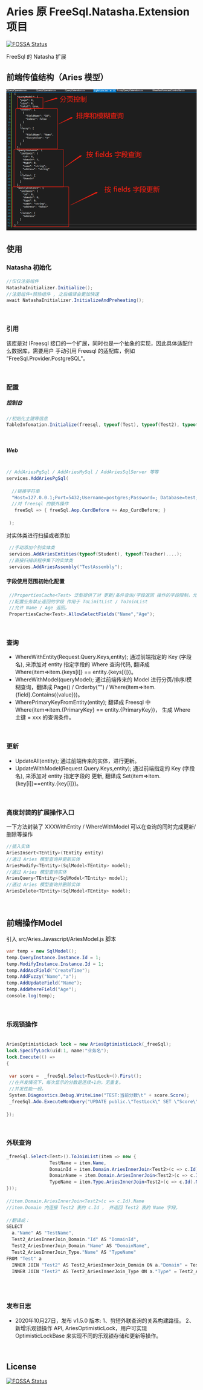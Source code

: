 # Aries 原 FreeSql.Natasha.Extension 项目
[![FOSSA Status](https://app.fossa.com/api/projects/git%2Bgithub.com%2Fnight-moon-studio%2FAries.svg?type=shield)](https://app.fossa.com/projects/git%2Bgithub.com%2Fnight-moon-studio%2FAries?ref=badge_shield)

FreeSql 的 Natasha 扩展

## 前端传值结构（Aries 模型）
![Struct](https://github.com/night-moon-studio/Aries/blob/master/images/Aries1.png)  

## 使用

### Natasha 初始化

  ```C#
  //仅仅注册组件
  NatashaInitializer.Initialize();
  //注册组件+预热组件 , 之后编译会更加快速
  await NatashaInitializer.InitializeAndPreheating();
  ```  
  
<br/>  

### 引用

该库是对 IFreesql 接口的一个扩展，同时也是一个抽象的实现，因此具体适配什么数据库，需要用户 手动引用 Freesql 的适配库，例如 "FreeSql.Provider.PostgreSQL"。  

<br/>  

### 配置  


##### 控制台

```C#
//初始化主键等信息
TableInfomation.Initialize(freesql, typeof(Test), typeof(Test2), typeof(Test3)，.....);
```  

<br/>

##### Web

```C#

// AddAriesPgSql / AddAriesMySql / AddAriesSqlServer 等等
services.AddAriesPgSql(

  //链接字符串
  "Host=127.0.0.1;Port=5432;Username=postgres;Password=; Database=test;Pooling=true;Minimum Pool Size=1",
  //对 freesql 的额外操作
   freeSql => { freeSql.Aop.CurdBefore += Aop_CurdBefore; }

 );
```

对实体类进行扫描或者添加 

```C#
 //手动添加个别实体类
 services.AddAriesEntities(typeof(Student), typeof(Teacher)....);
 //直接扫描该程序集下的实体类
 services.AddAriesAssembly("TestAssembly");
```

#### 字段使用范围初始化配置

```C#
 //PropertiesCache<Test> 泛型提供了对 更新/条件查询/字段返回 操作的字段限制，允许参与或不参与，详情请看方法注释。 
 //配置业务禁止返回的字段 作用于 ToLimitList / ToJoinList
 //允许 Name / Age 返回。
 PropertiesCache<Test>.AllowSelectFields("Name","Age");

```    

<br/>  

### 查询

 - WhereWithEntity(Request.Query.Keys,entity); 通过前端指定的 Key (字段名), 来添加对 entity 指定字段的 Where 查询代码, 翻译成 Where(item=>item.{keys[i]} == entity.{keys[i]})。
 - WhereWithModel(queryModel); 通过前端传来的 Model 进行分页/排序/模糊查询，翻译成 Page() / Orderby("") / Where(item=>item.{field}.Contains({value}))。
 - WherePrimaryKeyFromEntity(entity); 翻译成 Freesql 中 Where(item=>item.{PrimaryKey} == entity.{PrimaryKey})， 生成 Where 主键 = xxx 的查询条件。
 
<br/>  

### 更新

 - UpdateAll(entity); 通过前端传来的实体，进行更新。
 - UpdateWithModel(Request.Query.Keys,entity); 通过前端指定的 Key (字段名), 来添加对 entity 指定字段的 更新, 翻译成 Set(item=>item.{key[i]}==entity.{key[i]})。


<br/>  

### 高度封装的扩展操作入口

一下方法封装了 XXXWithEntity / WhereWithModel 可以在查询的同时完成更新/删除等操作
```C#
//插入实体
AriesInsert<TEntity>(TEntity entity)
//通过 Aries 模型查询并更新实体
AriesModify<TEntity>(SqlModel<TEntity> model);
//通过 Aries 模型查询实体
AriesQuery<TEntity>(SqlModel<TEntity> model);
//通过 Aries 模型查询并删除实体
AriesDelete<TEntity>(SqlModel<TEntity> model);
```    

<br/>  

## 前端操作Model

引入 src/Aries.Javascript/AriesModel.js 脚本  

```C#
var temp = new SqlModel();
temp.QueryInstance.Instance.Id = 1;
temp.ModifyInstance.Instance.Id = 1;
temp.AddAscField("CreateTime");
temp.AddFuzzy("Name","a");
temp.AddUpdateField("Name");
temp.AddWhereField("Age");
console.log(temp);
```
<br/>    

### 乐观锁操作
  
```C#  

AriesOptimisticLock lock = new AriesOptimisticLock(_freeSql);
lock.SpecifyLock(uid:1, name:"业务名");
lock.Execute(() =>
{

 var score =  _freeSql.Select<TestLock>().First();
 //在并发情况下，每次显示的分数是连续+1的，无重复。 
 //并发性能一般。
 System.Diagnostics.Debug.WriteLine("TEST:当前分数\t" + score.Score); 
 _freeSql.Ado.ExecuteNonQuery("UPDATE public.\"TestLock\" SET \"Score\" = \"Score\" + 1 where \"Score\"=" + score.Score);

});

```  
<br/>    

### 外联查询

```C#
_freeSql.Select<Test>().ToJoinList(item => new {
                TestName = item.Name,
                DomainId = item.Domain.AriesInnerJoin<Test2>(c => c.Id).Id,
                DomainName = item.Domain.AriesInnerJoin<Test2>(c => c.Id).Name,
                TypeName = item.Type.AriesInnerJoin<Test2>(c => c.Id).Name,
}));  

//item.Domain.AriesInnerJoin<Test2>(c => c.Id).Name
//item.Domain 内连接 Test2 表的 c.Id ， 并返回 Test2 表的 Name 字段。

//翻译成：  
SELECT 
  a."Name" AS "TestName",
  Test2_AriesInnerJoin_Domain."Id" AS "DomainId",
  Test2_AriesInnerJoin_Domain."Name" AS "DomainName",
  Test2_AriesInnerJoin_Type."Name" AS "TypeName" 
FROM "Test" a 
  INNER JOIN "Test2" AS Test2_AriesInnerJoin_Domain ON a."Domain" = Test2_AriesInnerJoin_Domain."Id" 
  INNER JOIN "Test2" AS Test2_AriesInnerJoin_Type ON a."Type" = Test2_AriesInnerJoin_Type."Id"  
  
```  

<br/>  

### 发布日志

  - 2020年10月27日，发布 v1.5.0 版本: 1、剪短外联查询的关系构建路径。 2、新增乐观锁操作 API, AriesOptimisticLock，用户可实现 OptimisticLockBase 来实现不同的乐观锁存储和更新等操作。  

<br/>  

## License
[![FOSSA Status](https://app.fossa.com/api/projects/git%2Bgithub.com%2Fnight-moon-studio%2FAries.svg?type=large)](https://app.fossa.com/projects/git%2Bgithub.com%2Fnight-moon-studio%2FAries?ref=badge_large)
